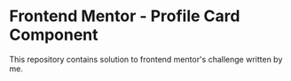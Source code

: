 # Frontend Mentor - Profile Card Component
This repository contains solution to frontend mentor's challenge written by me.


